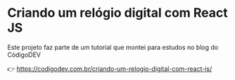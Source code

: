 # Criando um relógio digital com React JS

Este projeto faz parte de um tutorial que montei para estudos no blog do CódigoDEV

👉 https://codigodev.com.br/criando-um-relogio-digital-com-react-js/
